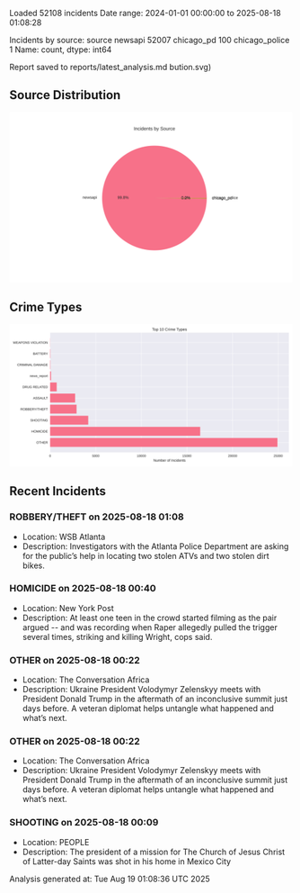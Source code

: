
Loaded 52108 incidents
Date range: 2024-01-01 00:00:00 to 2025-08-18 01:08:28

Incidents by source:
source
newsapi           52007
chicago_pd          100
chicago_police        1
Name: count, dtype: int64

Report saved to reports/latest_analysis.md
bution.svg)

## Source Distribution
![Source Distribution](images/source_distribution.svg)

## Crime Types
![Crime Types](images/crime_types.svg)

## Recent Incidents

### ROBBERY/THEFT on 2025-08-18 01:08
- Location: WSB Atlanta
- Description: Investigators with the Atlanta Police Department are asking for the public’s help in locating two stolen ATVs and two stolen dirt bikes.


### HOMICIDE on 2025-08-18 00:40
- Location: New York Post
- Description: At least one teen in the crowd started filming as the pair argued -- and was recording when Raper allegedly pulled the trigger several times, striking and killing Wright, cops said.


### OTHER on 2025-08-18 00:22
- Location: The Conversation Africa
- Description: Ukraine President Volodymyr Zelenskyy meets with President Donald Trump in the aftermath of an inconclusive summit just days before. A veteran diplomat helps untangle what happened and what’s next.


### OTHER on 2025-08-18 00:22
- Location: The Conversation Africa
- Description: Ukraine President Volodymyr Zelenskyy meets with President Donald Trump in the aftermath of an inconclusive summit just days before. A veteran diplomat helps untangle what happened and what’s next.


### SHOOTING on 2025-08-18 00:09
- Location: PEOPLE
- Description: The president of a mission for The Church of Jesus Christ of Latter-day Saints was shot in his home in Mexico City

Analysis generated at: Tue Aug 19 01:08:36 UTC 2025
